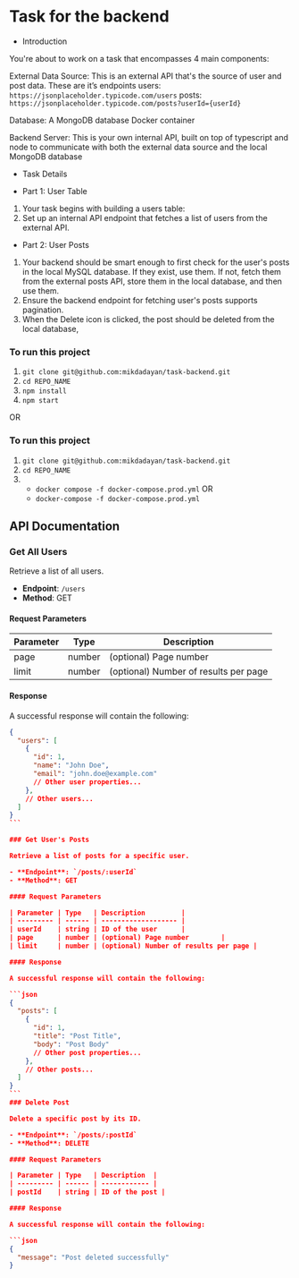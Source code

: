 # Task for the backend

- Introduction

You're about to work on a task that encompasses 4 main components:

External Data Source: This is an external API that's the source of user and post data. These are it’s endpoints
users: `https://jsonplaceholder.typicode.com/users`
posts: `https://jsonplaceholder.typicode.com/posts?userId={userId}`

Database: A MongoDB database Docker container

Backend Server: This is your own internal API, built on top of typescript and node to communicate with both the external data source and the local MongoDB database

- Task Details

* Part 1: User Table

1. Your task begins with building a users table:
2. Set up an internal API endpoint that fetches a list of users from the external API.

- Part 2: User Posts

1. Your backend should be smart enough to first check for the user's posts in the local MySQL database. If they exist, use them. If not, fetch them from the external posts API, store them in the local database, and then use them.
2. Ensure the backend endpoint for fetching user's posts supports pagination.
3. When the Delete icon is clicked, the post should be deleted from the local database,

### To run this project

1. `git clone git@github.com:mikdadayan/task-backend.git`
2. `cd REPO_NAME`
3. `npm install`
4. `npm start`

OR

### To run this project

1. `git clone git@github.com:mikdadayan/task-backend.git`
2. `cd REPO_NAME`
3. - `docker compose -f docker-compose.prod.yml`
     OR
   - `docker-compose -f docker-compose.prod.yml`

## API Documentation

### Get All Users

Retrieve a list of all users.

- **Endpoint**: `/users`
- **Method**: GET

#### Request Parameters

| Parameter | Type   | Description                           |
| --------- | ------ | ------------------------------------- |
| page      | number | (optional) Page number                |
| limit     | number | (optional) Number of results per page |

#### Response

A successful response will contain the following:

````json
{
  "users": [
    {
      "id": 1,
      "name": "John Doe",
      "email": "john.doe@example.com"
      // Other user properties...
    },
    // Other users...
  ]
}
```

### Get User's Posts

Retrieve a list of posts for a specific user.

- **Endpoint**: `/posts/:userId`
- **Method**: GET

#### Request Parameters

| Parameter | Type   | Description         |
| --------- | ------ | ------------------- |
| userId    | string | ID of the user      |
| page      | number | (optional) Page number        |
| limit     | number | (optional) Number of results per page |

#### Response

A successful response will contain the following:

```json
{
  "posts": [
    {
      "id": 1,
      "title": "Post Title",
      "body": "Post Body"
      // Other post properties...
    },
    // Other posts...
  ]
}
```
### Delete Post

Delete a specific post by its ID.

- **Endpoint**: `/posts/:postId`
- **Method**: DELETE

#### Request Parameters

| Parameter | Type   | Description  |
| --------- | ------ | ------------ |
| postId    | string | ID of the post |

#### Response

A successful response will contain the following:

```json
{
  "message": "Post deleted successfully"
}
````
